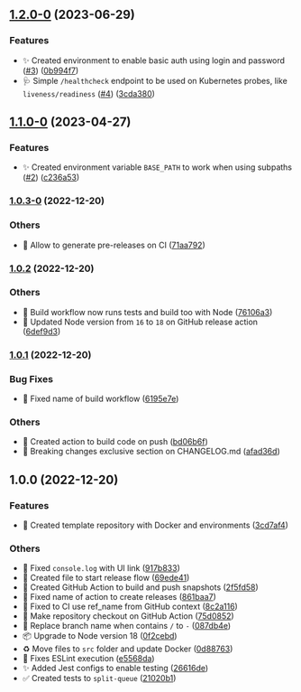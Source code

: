 

## [1.2.0-0](https://github.com/tiagoboeing/bull-board/compare/v1.1.0-0...v1.2.0-0) (2023-06-29)


### Features

* :sparkles: Created environment to enable basic auth using login and password ([#3](https://github.com/tiagoboeing/bull-board/issues/3)) ([0b994f7](https://github.com/tiagoboeing/bull-board/commit/0b994f7fc5a78fccca6af30ce97faf0f0b15cf9b))
* :stethoscope: Simple `/healthcheck` endpoint to be used on Kubernetes probes, like `liveness/readiness` ([#4](https://github.com/tiagoboeing/bull-board/issues/4)) ([3cda380](https://github.com/tiagoboeing/bull-board/commit/3cda380d17c2cd416934eef5aa83f7b15d4c2ef2))

## [1.1.0-0](https://github.com/tiagoboeing/bull-board/compare/v1.0.3-0...v1.1.0-0) (2023-04-27)


### Features

* :sparkles: Created environment variable `BASE_PATH` to work when using subpaths ([#2](https://github.com/tiagoboeing/bull-board/issues/2)) ([c236a53](https://github.com/tiagoboeing/bull-board/commit/c236a53011d69f5a9eaaea4d824c191d5ea9422e))

### [1.0.3-0](https://github.com/tiagoboeing/bull-board/compare/v1.0.2...v1.0.3-0) (2022-12-20)


### Others

* :construction_worker: Allow to generate pre-releases on CI ([71aa792](https://github.com/tiagoboeing/bull-board/commit/71aa792537c7510c3127c9115260c5720dc4c0aa))

### [1.0.2](https://github.com/tiagoboeing/bull-board/compare/v1.0.1...v1.0.2) (2022-12-20)


### Others

* :construction_worker: Build workflow now runs tests and build too with Node ([76106a3](https://github.com/tiagoboeing/bull-board/commit/76106a30b60c768d36c4b878e4877cc27c94fba1))
* :construction_worker: Updated Node version from `16` to `18` on GitHub release action ([6def9d3](https://github.com/tiagoboeing/bull-board/commit/6def9d32405bc8e48c580197dd23ace6686e79ec))

### [1.0.1](https://github.com/tiagoboeing/bull-board/compare/v1.0.0...v1.0.1) (2022-12-20)


### Bug Fixes

* :construction_worker: Fixed name of build workflow ([6195e7e](https://github.com/tiagoboeing/bull-board/commit/6195e7ea726a6ab263eb9fe31f384f2c12d01f03))


### Others

* :construction_worker: Created action to build code on push ([bd06b6f](https://github.com/tiagoboeing/bull-board/commit/bd06b6fe83442a9641fb08a003aa4254a8f9ea56))
* :memo: Breaking changes exclusive section on CHANGELOG.md ([afad36d](https://github.com/tiagoboeing/bull-board/commit/afad36d6c14c0dcbd8fe3b2e712d67880215081b))

## 1.0.0 (2022-12-20)


### Features

* :construction: Created template repository with Docker and environments ([3cd7af4](https://github.com/tiagoboeing/bull-board/commit/3cd7af4695966987a4c3fc8554a61f893f9429fb))


### Others

* :bug: Fixed `console.log` with UI link ([917b833](https://github.com/tiagoboeing/bull-board/commit/917b833b94ae9d699b66ca914ff87a0f2bc2bb17))
* :construction_worker: Created file to start release flow ([69ede41](https://github.com/tiagoboeing/bull-board/commit/69ede41904a04345bb6253d3147c463769c93aa5))
* :construction_worker: Created GitHub Action to build and push snapshots ([2f5fd58](https://github.com/tiagoboeing/bull-board/commit/2f5fd5879796b83c4dea2b47548ed05304c3c18f))
* :green_heart: Fixed name of action to create releases ([861baa7](https://github.com/tiagoboeing/bull-board/commit/861baa77863b88673607989a5c50c3a009d498fb))
* :green_heart: Fixed to CI use ref_name from GitHub context ([8c2a116](https://github.com/tiagoboeing/bull-board/commit/8c2a1167b10588e70d56cbef980789437fafefe7))
* :green_heart: Make repository checkout on GitHub Action ([75d0852](https://github.com/tiagoboeing/bull-board/commit/75d0852ee3a4017b06fa479bd1c931a9ef66e626))
* :green_heart: Replace branch name when contains `/` to `-` ([087db4e](https://github.com/tiagoboeing/bull-board/commit/087db4eb04edd23c4ca504688d02ef404787a8df))
* :package: Upgrade to Node version 18 ([0f2cebd](https://github.com/tiagoboeing/bull-board/commit/0f2cebd480495a35a25624e256f7d77d12a82814))
* :recycle: Move files to `src` folder and update Docker ([0d88763](https://github.com/tiagoboeing/bull-board/commit/0d88763c825e32ebc8b5cd967fc161e4f3be855b))
* :rotating_light: Fixes ESLint execution ([e5568da](https://github.com/tiagoboeing/bull-board/commit/e5568da6978a33f07b3167ffb3ca021c44d18409))
* :sparkles: Added Jest configs to enable testing ([26616de](https://github.com/tiagoboeing/bull-board/commit/26616de9aa19262e1d6e41c315a7404f4bd31f32))
* :white_check_mark: Created tests to `split-queue` ([21020b1](https://github.com/tiagoboeing/bull-board/commit/21020b1d0863c7b14df3f918a5a9e2036e1428d4))